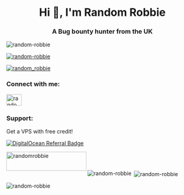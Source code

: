 <h1 align="center">Hi 👋, I'm Random Robbie</h1>
<h3 align="center">A Bug bounty hunter from the UK</h3>

<p align="left"> <img src="https://komarev.com/ghpvc/?username=random-robbie&label=Profile%20views&color=0e75b6&style=flat" alt="random-robbie" /> </p>

<p align="left"> <a href="https://github.com/ryo-ma/github-profile-trophy"><img src="https://github-profile-trophy.vercel.app/?username=random-robbie" alt="random-robbie" /></a> </p>

<p align="left"> <a href="https://twitter.com/random_robbie" target="blank"><img src="https://img.shields.io/twitter/follow/random_robbie?logo=twitter&style=for-the-badge" alt="random_robbie" /></a> </p>

<h3 align="left">Connect with me:</h3>
<p align="left">
<a href="https://twitter.com/random_robbie" target="blank"><img align="center" src="https://raw.githubusercontent.com/rahuldkjain/github-profile-readme-generator/master/src/images/icons/Social/twitter.svg" alt="random_robbie" height="30" width="40" /></a>
</p>


<h3 align="left">Support:</h3>

Get a VPS with free credit!

[![DigitalOcean Referral Badge](https://web-platforms.sfo2.cdn.digitaloceanspaces.com/WWW/Badge%201.svg)](https://www.digitalocean.com/?refcode=e22bbff5f6f1&utm_campaign=Referral_Invite&utm_medium=Referral_Program&utm_source=badge)


<p><a href="https://www.buymeacoffee.com/randomrobbie"> <img align="left" src="https://cdn.buymeacoffee.com/buttons/v2/default-yellow.png" height="50" width="210" alt="randomrobbie" /></a></p><br><br>

<p><img align="left" src="https://github-readme-stats.vercel.app/api/top-langs?username=random-robbie&show_icons=true&locale=en&layout=compact" alt="random-robbie" /></p>

<p>&nbsp;<img align="center" src="https://github-readme-stats.vercel.app/api?username=random-robbie&show_icons=true&locale=en" alt="random-robbie" /></p>

<p><img align="center" src="https://github-readme-streak-stats.herokuapp.com/?user=random-robbie&" alt="random-robbie" /></p>
